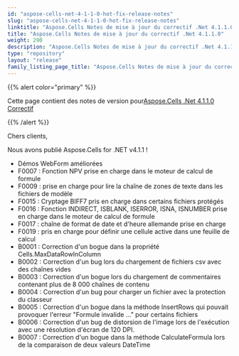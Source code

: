 ```yaml
---
id: "aspose-cells-net-4-1-1-0-hot-fix-release-notes"
slug: "aspose-cells-net-4-1-1-0-hot-fix-release-notes"
linktitle: "Aspose.Cells Notes de mise à jour du correctif .Net 4.1.1.0"
title: "Aspose.Cells Notes de mise à jour du correctif .Net 4.1.1.0"
weight: 290
description: "Aspose.Cells Notes de mise à jour du correctif .Net 4.1.1.0 – the latest updates and fixes."
type: "repository"
layout: "release"
family_listing_page_title: "Aspose.Cells Notes de mise à jour du correctif .Net 4.1.1.0"
---
```

{{% alert color="primary" %}} 

 Cette page contient des notes de version pour[Aspose.Cells .Net 4.1.1.0 Correctif](https://releases.aspose.com/cells/net/new-releases/aspose.cells-.net-4.1.1.0-hot-fix/)

{{% /alert %}} 

 Chers clients,

 Nous avons publié Aspose.Cells for .NET v4.1.1 !

- Démos WebForm améliorées
- F0007 : Fonction NPV prise en charge dans le moteur de calcul de formule
- F0009 : prise en charge pour lire la chaîne de zones de texte dans les fichiers de modèle
- F0015 : Cryptage BIFF7 pris en charge dans certains fichiers protégés
- F0016 : Fonction INDIRECT, ISBLANK, ISERROR, ISNA, ISNUMBER prise en charge dans le moteur de calcul de formule
- F0017 : chaîne de format de date et d'heure allemande prise en charge
- F0019 : pris en charge pour définir une cellule active dans une feuille de calcul
- B0001 : Correction d'un bogue dans la propriété Cells.MaxDataRowInColumn
- B0002 : Correction d'un bug lors du chargement de fichiers csv avec des chaînes vides
- B0003 : Correction d'un bogue lors du chargement de commentaires contenant plus de 8 000 chaînes de contenu
- B0004 : Correction d'un bug pour charger un fichier avec la protection du classeur
- B0005 : Correction d'un bogue dans la méthode InsertRows qui pouvait provoquer l'erreur "Formule invalide ..." pour certains fichiers
- B0006 : Correction d'un bug de distorsion de l'image lors de l'exécution avec une résolution d'écran de 120 DPI.
- B0007 : Correction d'un bogue dans la méthode CalculateFormula lors de la comparaison de deux valeurs DateTime
